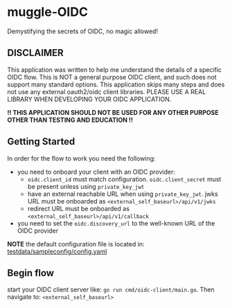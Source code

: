 # muggle-OIDC
Demystifying the secrets of OIDC, no magic allowed!

## DISCLAIMER
This application was written to help me understand the details of a specific OIDC flow.
This is NOT a general purpose OIDC client, and such does not support many standard options.
This application skips many steps and does not use any external oauth2/oidc client libraries.
PLEASE USE A REAL LIBRARY WHEN DEVELOPING YOUR OIDC APPLICATION.

**!! THIS APPLICATION SHOULD NOT BE USED FOR ANY OTHER PURPOSE OTHER THAN TESTING AND EDUCATION !!**

## Getting Started
In order for the flow to work you need the following:
- you need to onboard your client with an OIDC provider:
  - `oidc.client_id` must match configuration. `oidc.client_secret` must be present unless using `private_key_jwt`
  - have an external reachable URL when using `private_key_jwt`. jwks URL must be onboarded as `<external_self_baseurl>/api/v1/jwks`
  - redirect URL must be onboarded as `<external_self_baseurl>/api/v1/callback`
- you need to set the `oidc.discovery_url` to the well-known URL of the OIDC provider

**NOTE** the default configuration file is located in: [testdata/sampleconfig/config.yaml](testdata/sampleconfig/config.yaml)

## Begin flow
start your OIDC client server like: `go run cmd/oidc-client/main.go`.
Then navigate to: `<external_self_baseurl>`